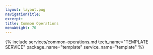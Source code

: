```yaml
---
layout: layout.pug
navigationTitle:
excerpt:
title: Common Operations
menuWeight: 70
---
```


{% include services/common-operations.md
    tech_name="TEMPLATE SERVICE"
    package_name="template"
    service_name="template" %}
